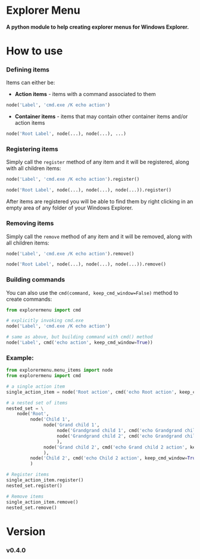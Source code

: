 Explorer Menu
========================================================
**A python module to help creating explorer menus for Windows Explorer.**

How to use
========================================================
### Defining items

Items can either be:
 - **Action items** - items with a command associated to them

```python
node('Label', 'cmd.exe /K echo action')
```

 - **Container items** - items that may contain other container items and/or action items

```python
node('Root Label', node(...), node(...), ...)
```

### Registering items

Simply call the `register` method of any item and it will be registered, along with all children items:

```python
node('Label', 'cmd.exe /K echo action').register()

node('Root Label', node(...), node(...), node(...)).register()
```

After items are registered you will be able to find them by right clicking
in an empty area of any folder of your Windows Explorer.

### Removing items

Simply call the `remove` method of any item and it will be removed, along with all children items:
```python
node('Label', 'cmd.exe /K echo action').remove()

node('Root Label', node(...), node(...), node(...)).remove()
```

### Building commands

You can also use the `cmd(command, keep_cmd_window=False)` method to create commands:
```python
from explorermenu import cmd

# explicitly invoking cmd.exe
node('Label', 'cmd.exe /K echo action')

# same as above, but building command with cmd() method
node('Label', cmd('echo action', keep_cmd_window=True))
```

### Example:
```python
from explorermenu.menu_items import node
from explorermenu import cmd

# a single action item
single_action_item = node('Root action', cmd('echo Root action', keep_cmd_window=True))

# a nested set of items
nested_set = \
    node('Root',
         node('Child 1',
              node('Grand child 1',
                   node('Grandgrand child 1', cmd('echo Grandgrand child 1 action', keep_cmd_window=True)),
                   node('Grandgrand child 2', cmd('echo Grandgrand child 2 action', keep_cmd_window=True)),
                   ),
              node('Grand child 2', cmd('echo Grand child 2 action', keep_cmd_window=True))
              ),
         node('Child 2', cmd('echo Child 2 action', keep_cmd_window=True)),
         )

# Register items
single_action_item.register()
nested_set.register()

# Remove items
single_action_item.remove()
nested_set.remove()
```
Version
========================================================
### v0.4.0
